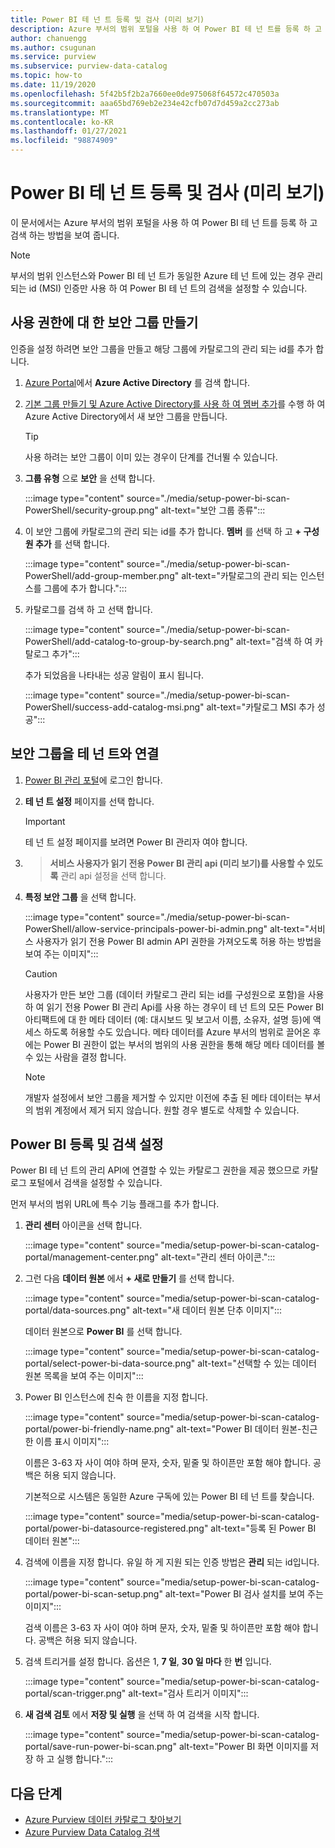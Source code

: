 ```yaml
---
title: Power BI 테 넌 트 등록 및 검사 (미리 보기)
description: Azure 부서의 범위 포털을 사용 하 여 Power BI 테 넌 트를 등록 하 고 검색 하는 방법을 알아봅니다.
author: chanuengg
ms.author: csugunan
ms.service: purview
ms.subservice: purview-data-catalog
ms.topic: how-to
ms.date: 11/19/2020
ms.openlocfilehash: 5f42b5f2b2a7660ee0de975068f64572c470503a
ms.sourcegitcommit: aaa65bd769eb2e234e42cfb07d7d459a2cc273ab
ms.translationtype: MT
ms.contentlocale: ko-KR
ms.lasthandoff: 01/27/2021
ms.locfileid: "98874909"
---
```

# <a name="register-and-scan-a-power-bi-tenant-preview"></a>Power BI 테 넌 트 등록 및 검사 (미리 보기)

이 문서에서는 Azure 부서의 범위 포털을 사용 하 여 Power BI 테 넌 트를 등록 하 고 검색 하는 방법을 보여 줍니다.

> [!Note]
> 부서의 범위 인스턴스와 Power BI 테 넌 트가 동일한 Azure 테 넌 트에 있는 경우 관리 되는 id (MSI) 인증만 사용 하 여 Power BI 테 넌 트의 검색을 설정할 수 있습니다. 

## <a name="create-a-security-group-for-permissions"></a>사용 권한에 대 한 보안 그룹 만들기

인증을 설정 하려면 보안 그룹을 만들고 해당 그룹에 카탈로그의 관리 되는 id를 추가 합니다.

1. [Azure Portal](https://portal.azure.com)에서 **Azure Active Directory** 를 검색 합니다.
1. [기본 그룹 만들기 및 Azure Active Directory를 사용 하 여 멤버 추가](../active-directory/fundamentals/active-directory-groups-create-azure-portal.md)를 수행 하 여 Azure Active Directory에서 새 보안 그룹을 만듭니다.

    > [!Tip]
    > 사용 하려는 보안 그룹이 이미 있는 경우이 단계를 건너뛸 수 있습니다.

1. **그룹 유형** 으로 **보안** 을 선택 합니다.

    :::image type="content" source="./media/setup-power-bi-scan-PowerShell/security-group.png" alt-text="보안 그룹 종류":::

1. 이 보안 그룹에 카탈로그의 관리 되는 id를 추가 합니다. **멤버** 를 선택 하 고 **+ 구성원 추가** 를 선택 합니다.

    :::image type="content" source="./media/setup-power-bi-scan-PowerShell/add-group-member.png" alt-text="카탈로그의 관리 되는 인스턴스를 그룹에 추가 합니다.":::

1. 카탈로그를 검색 하 고 선택 합니다.

    :::image type="content" source="./media/setup-power-bi-scan-PowerShell/add-catalog-to-group-by-search.png" alt-text="검색 하 여 카탈로그 추가":::

    추가 되었음을 나타내는 성공 알림이 표시 됩니다.

    :::image type="content" source="./media/setup-power-bi-scan-PowerShell/success-add-catalog-msi.png" alt-text="카탈로그 MSI 추가 성공":::

## <a name="associate-the-security-group-with-the-tenant"></a>보안 그룹을 테 넌 트와 연결

1. [Power BI 관리 포털](https://app.powerbi.com/admin-portal/tenantSettings)에 로그인 합니다.
1. **테 넌 트 설정** 페이지를 선택 합니다.

    > [!Important]
    > 테 넌 트 설정 페이지를 보려면 Power BI 관리자 여야 합니다.

1.   >  **서비스 사용자가 읽기 전용 Power BI 관리 api (미리 보기)를 사용할 수 있도록** 관리 api 설정을 선택 합니다.
1. **특정 보안 그룹** 을 선택 합니다.

    :::image type="content" source="./media/setup-power-bi-scan-PowerShell/allow-service-principals-power-bi-admin.png" alt-text="서비스 사용자가 읽기 전용 Power BI admin API 권한을 가져오도록 허용 하는 방법을 보여 주는 이미지":::

    > [!Caution]
    > 사용자가 만든 보안 그룹 (데이터 카탈로그 관리 되는 id를 구성원으로 포함)을 사용 하 여 읽기 전용 Power BI 관리 Api를 사용 하는 경우이 테 넌 트의 모든 Power BI 아티팩트에 대 한 메타 데이터 (예: 대시보드 및 보고서 이름, 소유자, 설명 등)에 액세스 하도록 허용할 수도 있습니다. 메타 데이터를 Azure 부서의 범위로 끌어온 후에는 Power BI 권한이 없는 부서의 범위의 사용 권한을 통해 해당 메타 데이터를 볼 수 있는 사람을 결정 합니다.

    > [!Note]
    > 개발자 설정에서 보안 그룹을 제거할 수 있지만 이전에 추출 된 메타 데이터는 부서의 범위 계정에서 제거 되지 않습니다. 원할 경우 별도로 삭제할 수 있습니다.

## <a name="register-your-power-bi-and-set-up-a-scan"></a>Power BI 등록 및 검색 설정

Power BI 테 넌 트의 관리 API에 연결할 수 있는 카탈로그 권한을 제공 했으므로 카탈로그 포털에서 검색을 설정할 수 있습니다.

먼저 부서의 범위 URL에 특수 기능 플래그를 추가 합니다. 

1. **관리 센터** 아이콘을 선택 합니다.

    :::image type="content" source="media/setup-power-bi-scan-catalog-portal/management-center.png" alt-text="관리 센터 아이콘.":::

1. 그런 다음 **데이터 원본** 에서 **+ 새로 만들기** 를 선택 합니다.

    :::image type="content" source="media/setup-power-bi-scan-catalog-portal/data-sources.png" alt-text="새 데이터 원본 단추 이미지":::

    데이터 원본으로 **Power BI** 를 선택 합니다.

    :::image type="content" source="media/setup-power-bi-scan-catalog-portal/select-power-bi-data-source.png" alt-text="선택할 수 있는 데이터 원본 목록을 보여 주는 이미지":::

1. Power BI 인스턴스에 친숙 한 이름을 지정 합니다.

    :::image type="content" source="media/setup-power-bi-scan-catalog-portal/power-bi-friendly-name.png" alt-text="Power BI 데이터 원본-친근 한 이름 표시 이미지":::

    이름은 3-63 자 사이 여야 하며 문자, 숫자, 밑줄 및 하이픈만 포함 해야 합니다.  공백은 허용 되지 않습니다.

    기본적으로 시스템은 동일한 Azure 구독에 있는 Power BI 테 넌 트를 찾습니다.

    :::image type="content" source="media/setup-power-bi-scan-catalog-portal/power-bi-datasource-registered.png" alt-text="등록 된 Power BI 데이터 원본":::

1. 검색에 이름을 지정 합니다. 유일 하 게 지원 되는 인증 방법은 **관리** 되는 id입니다.

    :::image type="content" source="media/setup-power-bi-scan-catalog-portal/power-bi-scan-setup.png" alt-text="Power BI 검사 설치를 보여 주는 이미지":::

    검색 이름은 3-63 자 사이 여야 하며 문자, 숫자, 밑줄 및 하이픈만 포함 해야 합니다.  공백은 허용 되지 않습니다.

1. 검색 트리거를 설정 합니다. 옵션은 1, **7 일**, **30 일 마다** 한 **번** 입니다.

    :::image type="content" source="media/setup-power-bi-scan-catalog-portal/scan-trigger.png" alt-text="검사 트리거 이미지":::

1. **새 검색 검토** 에서 **저장 및 실행** 을 선택 하 여 검색을 시작 합니다.

    :::image type="content" source="media/setup-power-bi-scan-catalog-portal/save-run-power-bi-scan.png" alt-text="Power BI 화면 이미지를 저장 하 고 실행 합니다.":::

## <a name="next-steps"></a>다음 단계

- [Azure Purview 데이터 카탈로그 찾아보기](how-to-browse-catalog.md)
- [Azure Purview Data Catalog 검색](how-to-search-catalog.md)